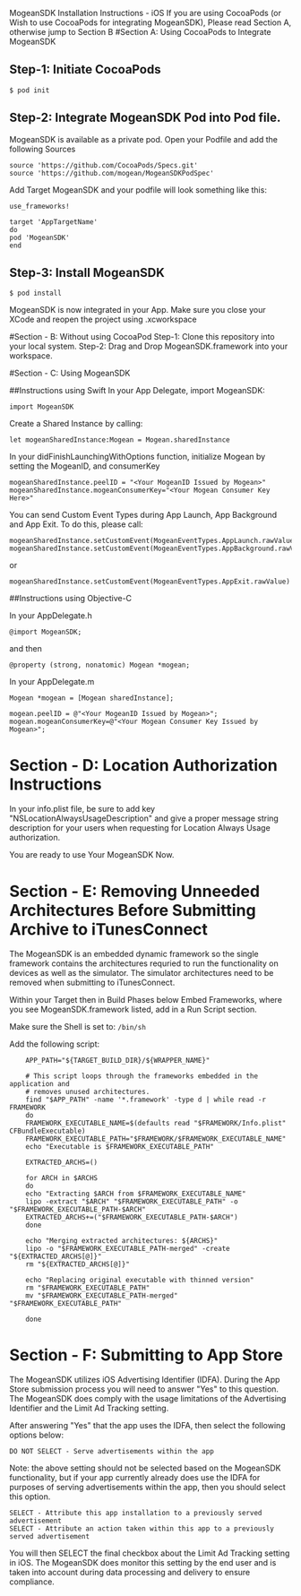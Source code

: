 MogeanSDK Installation Instructions - iOS
If you are using CocoaPods (or Wish to use CocoaPods for integrating MogeanSDK), Please read Section A, otherwise jump to Section B
#Section A: Using CocoaPods to Integrate MogeanSDK
## Step-1: Initiate CocoaPods
```
$ pod init
```

## Step-2: Integrate MogeanSDK Pod into Pod file. 
MogeanSDK is available as a private pod. Open your Podfile and add the following Sources 

	source 'https://github.com/CocoaPods/Specs.git' 
	source 'https://github.com/mogean/MogeanSDKPodSpec'

Add Target MogeanSDK and your podfile will look something like this: 

	use_frameworks!

	target 'AppTargetName' 
	do 
	pod 'MogeanSDK' 
	end

## Step-3: Install MogeanSDK 

	$ pod install 

MogeanSDK is now integrated in your App. Make sure you close your XCode and reopen the project using .xcworkspace

#Section - B: Without using CocoaPod
Step-1: Clone this repository into your local system. 
Step-2: Drag and Drop MogeanSDK.framework into your workspace.


#Section - C: Using MogeanSDK

##Instructions using Swift
In your App Delegate, import MogeanSDK:

	import MogeanSDK

Create a Shared Instance by calling: 

	let mogeanSharedInstance:Mogean = Mogean.sharedInstance 

In your didFinishLaunchingWithOptions function, initialize Mogean by setting the MogeanID, and consumerKey

	mogeanSharedInstance.peelID = "<Your MogeanID Issued by Mogean>"
	mogeanSharedInstance.mogeanConsumerKey="<Your Mogean Consumer Key Here>"


You can send Custom Event Types during App Launch, App Background and App Exit. To do this, please call:

	mogeanSharedInstance.setCustomEvent(MogeanEventTypes.AppLaunch.rawValue)
	mogeanSharedInstance.setCustomEvent(MogeanEventTypes.AppBackground.rawValue)

or

	mogeanSharedInstance.setCustomEvent(MogeanEventTypes.AppExit.rawValue)

##Instructions using Objective-C

In your AppDelegate.h
	
	@import MogeanSDK;
	
and then 

	@property (strong, nonatomic) Mogean *mogean;


In your AppDelegate.m
	
	Mogean *mogean = [Mogean sharedInstance];
    
	mogean.peelID = @"<Your MogeanID Issued by Mogean>";
	mogean.mogeanConsumerKey=@"<Your Mogean Consumer Key Issued by Mogean>";

# Section - D: Location Authorization Instructions

In your info.plist file, be sure to add key "NSLocationAlwaysUsageDescription" and give a proper message string description for your users when requesting for Location Always Usage authorization.

You are ready to use Your MogeanSDK Now. 

# Section - E: Removing Unneeded Architectures Before Submitting Archive to iTunesConnect

The MogeanSDK is an embedded dynamic framework so the single framework contains the architectures requried to run the functionality on devices as well as the simulator. The simulator architectures need to be removed when submitting to iTunesConnect.

Within your Target then in Build Phases below Embed Frameworks, where you see MogeanSDK.framework listed, add in a Run Script section.

Make sure the Shell is set to: ```/bin/sh```

Add the following script:

```
	APP_PATH="${TARGET_BUILD_DIR}/${WRAPPER_NAME}"

	# This script loops through the frameworks embedded in the application and
	# removes unused architectures.
	find "$APP_PATH" -name '*.framework' -type d | while read -r FRAMEWORK
	do
	FRAMEWORK_EXECUTABLE_NAME=$(defaults read "$FRAMEWORK/Info.plist" CFBundleExecutable)
	FRAMEWORK_EXECUTABLE_PATH="$FRAMEWORK/$FRAMEWORK_EXECUTABLE_NAME"
	echo "Executable is $FRAMEWORK_EXECUTABLE_PATH"

	EXTRACTED_ARCHS=()

	for ARCH in $ARCHS
	do
	echo "Extracting $ARCH from $FRAMEWORK_EXECUTABLE_NAME"
	lipo -extract "$ARCH" "$FRAMEWORK_EXECUTABLE_PATH" -o "$FRAMEWORK_EXECUTABLE_PATH-$ARCH"
	EXTRACTED_ARCHS+=("$FRAMEWORK_EXECUTABLE_PATH-$ARCH")
	done
	
	echo "Merging extracted architectures: ${ARCHS}"
	lipo -o "$FRAMEWORK_EXECUTABLE_PATH-merged" -create "${EXTRACTED_ARCHS[@]}"
	rm "${EXTRACTED_ARCHS[@]}"
	
	echo "Replacing original executable with thinned version"
	rm "$FRAMEWORK_EXECUTABLE_PATH"
	mv "$FRAMEWORK_EXECUTABLE_PATH-merged" "$FRAMEWORK_EXECUTABLE_PATH"
	
	done
```

# Section - F: Submitting to App Store

The MogeanSDK utilizes iOS Advertising Identifier (IDFA). During the App Store submission process you will need to answer "Yes" to this question. The MogeanSDK does comply with the usage limitations of the Advertising Identifier and the Limit Ad Tracking setting.

After answering "Yes" that the app uses the IDFA, then select the following options below:

	DO NOT SELECT - Serve advertisements within the app

Note: the above setting should not be selected based on the MogeanSDK functionality, but if your app currently already does use the IDFA for purposes of serving advertisements within the app, then you should select this option.
	
	SELECT - Attribute this app installation to a previously served advertisement
	SELECT - Attribute an action taken within this app to a previously served advertisement

You will then SELECT the final checkbox about the Limit Ad Tracking setting in iOS. The MogeanSDK does monitor this setting by the end user and is taken into account during data processing and delivery to ensure compliance.

